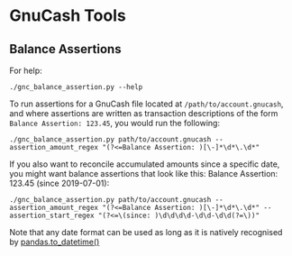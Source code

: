 # GnuCash Tools

## Balance Assertions
For help:

```
./gnc_balance_assertion.py --help
```

To run assertions for a GnuCash file located at `/path/to/account.gnucash`, and where assertions are written as transaction descriptions of the form `Balance Assertion: 123.45`, you would run the following:
```
./gnc_balance_assertion.py path/to/account.gnucash --assertion_amount_regex "(?<=Balance Assertion: )[\-]*\d*\.\d*"
```

If you also want to reconcile accumulated amounts since a specific date, you might want balance assertions that look like this: Balance Assertion: 123.45 (since 2019-07-01):

```
./gnc_balance_assertion.py path/to/account.gnucash --assertion_amount_regex "(?<=Balance Assertion: )[\-]*\d*\.\d*" --assertion_start_regex "(?<=\(since: )\d\d\d\d-\d\d-\d\d(?=\))"
```

Note that any date format can be used as long as it is natively recognised by [pandas.to_datetime()](https://pandas.pydata.org/pandas-docs/stable/reference/api/pandas.to_datetime.html)

